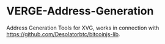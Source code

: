 # VERGE-Address-Generation
Address Generation Tools for XVG, works in connection with https://github.com/Desolatorbtc/bitcoinjs-lib.
